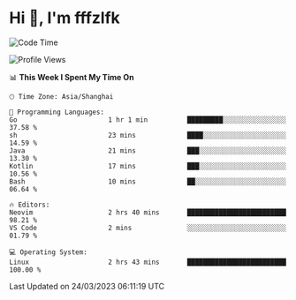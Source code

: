 # Hi 👋, I'm fffzlfk

<!--START_SECTION:waka-->
![Code Time](http://img.shields.io/badge/Code%20Time-115%20hrs%2027%20mins-blue)

![Profile Views](http://img.shields.io/badge/Profile%20Views-0-blue)

📊 **This Week I Spent My Time On** 

```text
🕑︎ Time Zone: Asia/Shanghai

💬 Programming Languages: 
Go                       1 hr 1 min          █████████░░░░░░░░░░░░░░░░   37.58 % 
sh                       23 mins             ████░░░░░░░░░░░░░░░░░░░░░   14.59 % 
Java                     21 mins             ███░░░░░░░░░░░░░░░░░░░░░░   13.30 % 
Kotlin                   17 mins             ███░░░░░░░░░░░░░░░░░░░░░░   10.56 % 
Bash                     10 mins             ██░░░░░░░░░░░░░░░░░░░░░░░   06.64 % 

🔥 Editors: 
Neovim                   2 hrs 40 mins       █████████████████████████   98.21 % 
VS Code                  2 mins              ░░░░░░░░░░░░░░░░░░░░░░░░░   01.79 % 

💻 Operating System: 
Linux                    2 hrs 43 mins       █████████████████████████   100.00 % 
```


 Last Updated on 24/03/2023 06:11:19 UTC
<!--END_SECTION:waka-->
